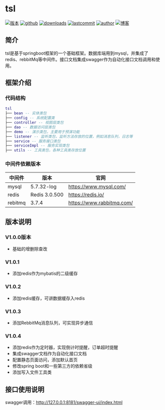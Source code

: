 # tsl
<p>
    <a href="https://github.com/CodingPandaLLL/tsl/releases"><img src="https://img.shields.io/badge/版本-v1.0.4-brightgreen.svg" alt="版本" /></a>
    <a href="https://github.com/CodingPandaLLL/tsl.git"><img src="https://img.shields.io/badge/github-tsl-blue.svg" alt="github" /></a>
    <a href="https://github.com/CodingPandaLLL/tsl/releases"><img src="https://img.shields.io/badge/downloads-73.8k-brightgreen.svg" alt="downloads" /></a>
    <a href="https://github.com/CodingPandaLLL/tsl/commits"><img src="https://img.shields.io/badge/lastcommit-20220307-brightgreen.svg" alt="lastcommit" /></a>
    <a href="https://github.com/CodingPandaLLL"><img src="https://img.shields.io/badge/author-CodingPandaLLL-brightgreen.svg" alt="author" /></a>
    <a href="https://www.cnblogs.com/LiLiliang/"><img src="https://img.shields.io/badge/博客-CodingPanda-blueviolet.svg" alt="博客" /></a>
</p>

## 简介
tsl是基于springboot框架的一个基础框架。数据库端用到mysql，并集成了redis、rebbitMq等中间件。接口文档集成swagger作为自动化接口文档调用和使用。<br/>
## 框架介绍
### 代码结构
``` lua
tsl
├── bean -- 实体类包
├── config -- 系统配置类
├── controller -- 视图层类包
├── dao -- 数据访问层类包
├── demo -- 演示类包，主要用于预演功能
├── listener -- 监听类包，监听方法存放的位置，例如消息队列，日志等
├── service -- 服务接口类包
├── serviceImpl -- 服务实现类包
├── utils -- 工具类包，各种工具类存放位置
```
### 中间件依赖版本
| 中间件       | 版本             | 官网                                   |
| ---------- | --------------------- | -------------------------------------- |
| mysql        | 5.7.32-log             | https://www.mysql.com/                    |
| redis        | Redis 3.0.500          | https://redis.io/                    |
| rebitmq      | 3.7.4     | https://www.rabbitmq.com/                  |

## 版本说明
### V1.0.0版本
- 基础的增删除查改
### V1.0.1
- 添加redis作为mybatis的二级缓存
### V1.0.2
- 添加redis缓存，可讲数据缓存入redis
### V1.0.3
- 添加RebbitMq消息队列，可实现异步通信
### V1.0.4
- 添加redis作为定时器，实现倒计时提醒，订单超时提醒
- 集成swagger文档作为自动化接口文档
- 配置静态页面访问，添加默认首页
- 修改spring boot和一些第三方的依赖省级
- 添加写入文件工具类

## 接口使用说明
swagger调用：http://127.0.0.1:8181/swagger-ui/index.html
